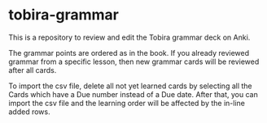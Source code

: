 # tobira-grammar
This is a repository to review and edit the Tobira grammar deck on Anki.

The grammar points are ordered as in the book.
If you already reviewed grammar from a specific lesson, then new grammar cards will be reviewed after all cards.

To import the csv file, delete all not yet learned cards by selecting all the Cards which have a Due number instead of a Due date.
After that, you can import the csv file and the learning order will be affected by the in-line added rows.